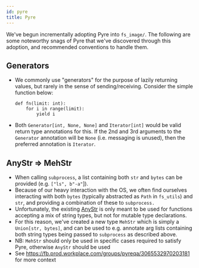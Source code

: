 ```yaml
---
id: pyre
title: Pyre
---
```


We've begun incrementally adopting Pyre into `fs_image/`. The following are some
noteworthy snags of Pyre that we've discovered through this adoption, and
recommended conventions to handle them.

## Generators

-   We commonly use "generators" for the purpose of lazily returning values, but
    rarely in the sense of sending/receiving. Consider the simple function
    below:

    ```
    def fn(limit: int):
        for i in range(limit):
            yield i
    ```

-   Both `Generator[int, None, None]` and `Iterator[int]` would be valid return
    type annotations for this. If the 2nd and 3rd arguments to the `Generator`
    annotation will be `None` (i.e. messaging is unused), then the preferred
    annotation is `Iterator`.

## AnyStr =\> MehStr

-   When calling `subprocess`, a list containing both `str` and `bytes` can be
    provided (e.g. `["ls", b"-a"`]).
-   Because of our heavy interaction with the OS, we often find ourselves
    interacting with both `bytes` (typically abstracted as `Path` in `fs_utils`)
    and `str`, and providing a combination of these to `subprocess.`
-   Unfortunately, the existing
    [AnyStr](https://docs.python.org/3/library/typing.html#typing.AnyStr) is
    only meant to be used for functions accepting a mix of string types, but not
    for mutable type declarations.
-   For this reason, we've created a new type `MehStr` which is simply a
    `Union[str, bytes]`, and can be used to e.g. annotate arg lists containing
    both string types being passed to `subprocess` as described above.
-   NB: `MehStr` should only be used in specific cases required to satisfy Pyre,
    otherwise `AnyStr` should be used
-   See <https://fb.prod.workplace.com/groups/pyreqa/3065532970203181> for more
    context
